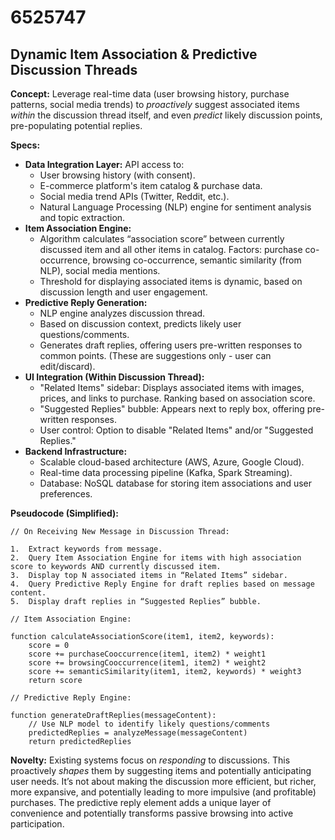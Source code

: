 # 6525747

## Dynamic Item Association & Predictive Discussion Threads

**Concept:** Leverage real-time data (user browsing history, purchase patterns, social media trends) to *proactively* suggest associated items *within* the discussion thread itself, and even *predict* likely discussion points, pre-populating potential replies.

**Specs:**

*   **Data Integration Layer:** API access to:
    *   User browsing history (with consent).
    *   E-commerce platform's item catalog & purchase data.
    *   Social media trend APIs (Twitter, Reddit, etc.).
    *   Natural Language Processing (NLP) engine for sentiment analysis and topic extraction.
*   **Item Association Engine:** 
    *   Algorithm calculates “association score” between currently discussed item and all other items in catalog.  Factors: purchase co-occurrence, browsing co-occurrence, semantic similarity (from NLP), social media mentions.
    *   Threshold for displaying associated items is dynamic, based on discussion length and user engagement.
*   **Predictive Reply Generation:**
    *   NLP engine analyzes discussion thread.
    *   Based on discussion context, predicts likely user questions/comments.
    *   Generates draft replies, offering users pre-written responses to common points.  (These are suggestions only - user can edit/discard).
*   **UI Integration (Within Discussion Thread):**
    *   "Related Items" sidebar: Displays associated items with images, prices, and links to purchase.  Ranking based on association score.
    *   "Suggested Replies" bubble:  Appears next to reply box, offering pre-written responses.
    *   User control:  Option to disable "Related Items" and/or "Suggested Replies."
*   **Backend Infrastructure:**
    *   Scalable cloud-based architecture (AWS, Azure, Google Cloud).
    *   Real-time data processing pipeline (Kafka, Spark Streaming).
    *   Database: NoSQL database for storing item associations and user preferences.

**Pseudocode (Simplified):**

```
// On Receiving New Message in Discussion Thread:

1.  Extract keywords from message.
2.  Query Item Association Engine for items with high association score to keywords AND currently discussed item.
3.  Display top N associated items in “Related Items” sidebar.
4.  Query Predictive Reply Engine for draft replies based on message content.
5.  Display draft replies in “Suggested Replies” bubble.

// Item Association Engine:

function calculateAssociationScore(item1, item2, keywords):
    score = 0
    score += purchaseCooccurrence(item1, item2) * weight1
    score += browsingCooccurrence(item1, item2) * weight2
    score += semanticSimilarity(item1, item2, keywords) * weight3
    return score

// Predictive Reply Engine:

function generateDraftReplies(messageContent):
    // Use NLP model to identify likely questions/comments
    predictedReplies = analyzeMessage(messageContent)
    return predictedReplies
```

**Novelty:** Existing systems focus on *responding* to discussions. This proactively *shapes* them by suggesting items and potentially anticipating user needs. It’s not about making the discussion more efficient, but richer, more expansive, and potentially leading to more impulsive (and profitable) purchases. The predictive reply element adds a unique layer of convenience and potentially transforms passive browsing into active participation.